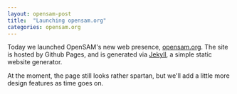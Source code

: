 ```yaml
---
layout: opensam-post
title:  "Launching opensam.org"
categories: opensam.org
---
```


Today we launched OpenSAM's new web presence, [opensam.org](http://opensam.org). The site is hosted by Github Pages, and is generated via [Jekyll](https://jekyllrb.com), a simple static website generator.

At the moment, the page still looks rather spartan, but we'll add a little more design features as time goes on.